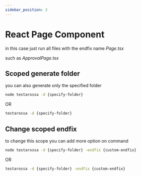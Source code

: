 ```yaml
---
sidebar_position: 2
---
```

# React Page Component
in this case just run all files with the endfix name *Page.tsx*

such as *ApprovalPage.tsx*

## Scoped generate folder

you can also generate only the specified folder

```bash
node testarossa -d {specify-folder}
```
OR
```bash
testarossa -d {specify-folder}
```


## Change scoped endfix

to change this scope you can add more option on command

```bash
node testarossa -d {specify-folder} -endfix {custom-endfix}
```
OR
```bash
testarossa -d {specify-folder} -endfix {custom-endfix}
```